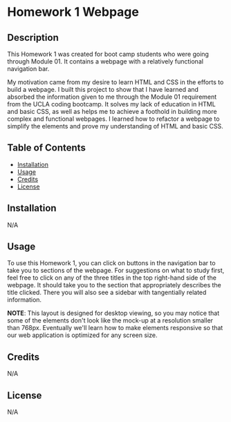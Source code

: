 # Homework 1 Webpage

## Description

This Homework 1 was created for boot camp students who were going through Module 01. It contains a webpage with a relatively functional navigation bar.

My motivation came from my desire to learn HTML and CSS in the efforts to build a webpage.
I built this project to show that I have learned and absorbed the information given to me through the Module 01 requirement from the UCLA coding bootcamp.
It solves my lack of education in HTML and basic CSS, as well as helps me to achieve a foothold in building more complex and functional webpages.
I learned how to refactor a webpage to simplify the elements and prove my understanding of HTML and basic CSS.

## Table of Contents 

- [Installation](#installation)
- [Usage](#usage)
- [Credits](#credits)
- [License](#license)

## Installation

N/A

## Usage

To use this Homework 1, you can click on buttons in the navigation bar to take you to sections of the webpage. For suggestions on what to study first, feel free to click on any of the three titles in the top right-hand side of the webpage. It should take you to the section that appropriately describes the title clicked. There you will also see a sidebar with tangentially related information.

**NOTE**: This layout is designed for desktop viewing, so you may notice that some of the elements don't look like the mock-up at a resolution smaller than 768px. Eventually we'll learn how to make elements responsive so that our web application is optimized for any screen size.

## Credits

N/A

## License

N/A